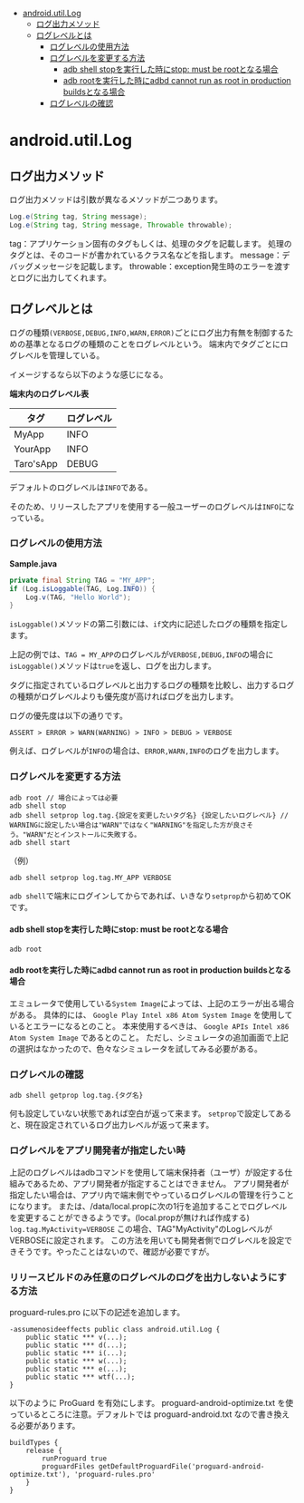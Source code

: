 <!-- TOC depthFrom:1 depthTo:6 withLinks:1 updateOnSave:1 orderedList:0 -->

- [android.util.Log](#androidutillog)
	- [ログ出力メソッド](#ログ出力メソッド)
	- [ログレベルとは](#ログレベルとは)
		- [ログレベルの使用方法](#ログレベルの使用方法)
		- [ログレベルを変更する方法](#ログレベルを変更する方法)
			- [adb shell stopを実行した時にstop: must be rootとなる場合](#adb-shell-stopを実行した時にstop-must-be-rootとなる場合)
			- [adb rootを実行した時にadbd cannot run as root in production buildsとなる場合](#adb-rootを実行した時にadbd-cannot-run-as-root-in-production-buildsとなる場合)
		- [ログレベルの確認](#ログレベルの確認)

<!-- /TOC -->

# android.util.Log

## ログ出力メソッド

ログ出力メソッドは引数が異なるメソッドが二つあります。

```Java
Log.e(String tag, String message);
Log.e(String tag, String message, Throwable throwable);
```

tag：アプリケーション固有のタグもしくは、処理のタグを記載します。
処理のタグとは、そのコードが書かれているクラス名などを指します。
message：デバッグメッセージを記載します。
throwable：exception発生時のエラーを渡すとログに出力してくれます。

## ログレベルとは

ログの種類`(VERBOSE,DEBUG,INFO,WARN,ERROR)`ごとにログ出力有無を制御するための基準となるログの種類のことをログレベルという。
端末内でタグごとにログレベルを管理している。

イメージするなら以下のような感じになる。

**端末内のログレベル表**

タグ       | ログレベル
----------|----------
MyApp     | INFO
YourApp   | INFO
Taro'sApp | DEBUG

デフォルトのログレベルは`INFO`である。

そのため、リリースしたアプリを使用する一般ユーザーのログレベルは`INFO`になっている。

### ログレベルの使用方法

**Sample.java**

```Java
private final String TAG = "MY_APP";
if (Log.isLoggable(TAG, Log.INFO)) {
    Log.v(TAG, "Hello World");
}
```

`isLoggable()`メソッドの第二引数には、`if`文内に記述したログの種類を指定します。

上記の例では、`TAG = MY_APP`のログレベルが`VERBOSE,DEBUG,INFO`の場合に`isLoggable()`メソッドは`true`を返し、ログを出力します。

タグに指定されているログレベルと出力するログの種類を比較し、出力するログの種類がログレベルよりも優先度が高ければログを出力します。

ログの優先度は以下の通りです。

```
ASSERT > ERROR > WARN(WARNING) > INFO > DEBUG > VERBOSE
```

例えば、ログレベルが`INFO`の場合は、`ERROR,WARN,INFO`のログを出力します。


### ログレベルを変更する方法

```shell
adb root // 場合によっては必要
adb shell stop
adb shell setprop log.tag.{設定を変更したいタグ名} {設定したいログレベル} // WARNINGに設定したい場合は"WARN"ではなく"WARNING"を指定した方が良さそう。"WARN"だとインストールに失敗する。
adb shell start
```

（例）

```shell
adb shell setprop log.tag.MY_APP VERBOSE
```

`adb shell`で端末にログインしてからであれば、いきなり`setprop`から初めてOKです。

#### adb shell stopを実行した時にstop: must be rootとなる場合

```shell
adb root
```

#### adb rootを実行した時にadbd cannot run as root in production buildsとなる場合

エミュレータで使用している`System Image`によっては、上記のエラーが出る場合がある。
具体的には、
`Google Play Intel x86 Atom System Image`
を使用しているとエラーになるとのこと。
本来使用するべきは、
`Google APIs Intel x86 Atom System Image`
であるとのこと。
ただし、シミュレータの追加画面で上記の選択はなかったので、色々なシミュレータを試してみる必要がある。


### ログレベルの確認

```shell
adb shell getprop log.tag.{タグ名}
```

何も設定していない状態であれば空白が返って来ます。
`setprop`で設定してあると、現在設定されているログ出力レベルが返って来ます。


### ログレベルをアプリ開発者が指定したい時

上記のログレベルはadbコマンドを使用して端末保持者（ユーザ）が設定する仕組みであるため、アプリ開発者が指定することはできません。
アプリ開発者が指定したい場合は、アプリ内で端末側でやっているログレベルの管理を行うことになります。
または、/data/local.propに次の1行を追加することでログレベルを変更することができるようです。(local.propが無ければ作成する)
`log.tag.MyActivity=VERBOSE`
この場合、TAG"MyActivity"のLogレベルがVERBOSEに設定されます。
この方法を用いても開発者側でログレベルを設定できそうです。やったことはないので、確認が必要ですが。


### リリースビルドのみ任意のログレベルのログを出力しないようにする方法

proguard-rules.pro に以下の記述を追加します。

```
-assumenosideeffects public class android.util.Log {
    public static *** v(...);
    public static *** d(...);
    public static *** i(...);
    public static *** w(...);
    public static *** e(...);
    public static *** wtf(...);
}
```

以下のように ProGuard を有効にします。
proguard-android-optimize.txt を使っているところに注意。デフォルトでは proguard-android.txt なので書き換える必要があります。

```
buildTypes {
    release {
        runProguard true
        proguardFiles getDefaultProguardFile('proguard-android-optimize.txt'), 'proguard-rules.pro'
    }
}
```
